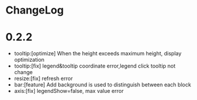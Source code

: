 # ChangeLog

# 0.2.2

- tooltip:[optimize] When the height exceeds maximum height, display optimization
- tooltip:[fix] legend&tooltip coordinate error,legend click tooltip not change
- resize:[fix] refresh error
- bar:[feature] Add background is used to distinguish between each block
- axis:[fix] legendShow=false, max value error